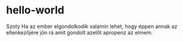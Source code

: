 # hello-world
Szoty 
Ha az ember elgondolkodik valamin lehet, hogy éppen annak az ellenkezőjére jön rá amit gondolt azelőt apropenz az elmem.
